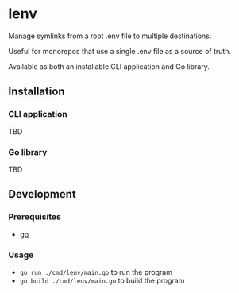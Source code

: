 # lenv

Manage symlinks from a root .env file to multiple destinations.

Useful for monorepos that use a single .env file as a source of truth.

Available as both an installable CLI application and Go library.

## Installation

### CLI application

TBD

### Go library

TBD

## Development

### Prerequisites

- [go](https://go.dev/doc/install)

### Usage

- `go run ./cmd/lenv/main.go` to run the program
- `go build ./cmd/lenv/main.go` to build the program